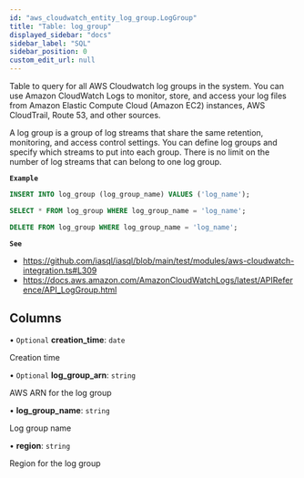 ```yaml
---
id: "aws_cloudwatch_entity_log_group.LogGroup"
title: "Table: log_group"
displayed_sidebar: "docs"
sidebar_label: "SQL"
sidebar_position: 0
custom_edit_url: null
---
```


Table to query for all AWS Cloudwatch log groups in the system. You can use Amazon CloudWatch Logs to monitor,
store, and access your log files from Amazon Elastic Compute Cloud (Amazon EC2) instances,
AWS CloudTrail, Route 53, and other sources.

A log group is a group of log streams that share the same retention, monitoring, and access control settings.
You can define log groups and specify which streams to put into each group.
There is no limit on the number of log streams that can belong to one log group.

**`Example`**

```sql TheButton[Manae a CloudWatch Log group entry]="Manage a CloudWatch Log group entry"
INSERT INTO log_group (log_group_name) VALUES ('log_name');

SELECT * FROM log_group WHERE log_group_name = 'log_name';

DELETE FROM log_group WHERE log_group_name = 'log_name';
```

**`See`**

 - https://github.com/iasql/iasql/blob/main/test/modules/aws-cloudwatch-integration.ts#L309
 - https://docs.aws.amazon.com/AmazonCloudWatchLogs/latest/APIReference/API_LogGroup.html

## Columns

• `Optional` **creation\_time**: `date`

Creation time

• `Optional` **log\_group\_arn**: `string`

AWS ARN for the log group

• **log\_group\_name**: `string`

Log group name

• **region**: `string`

Region for the log group

